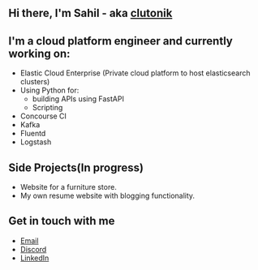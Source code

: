 ## Hi there, I'm Sahil - aka [clutonik][website]


## I'm a cloud platform engineer and currently working on:

- Elastic Cloud Enterprise (Private cloud platform to host elasticsearch clusters)
- Using Python for:
    - building APIs using FastAPI
    - Scripting 
- Concourse CI
- Kafka
- Fluentd
- Logstash

## Side Projects(In progress)

- Website for a furniture store.
- My own resume website with blogging functionality.

## Get in touch with me

- [Email][email]
- [Discord][discord]
- [LinkedIn][LinkedIn]

[website]: http://www.clutonik.ca
[email]: sahil.chawla@clutonik.ca
[discord]: schawla34#3771
[LinkedIn]: https://www.linkedin.com/in/saahilchawla/